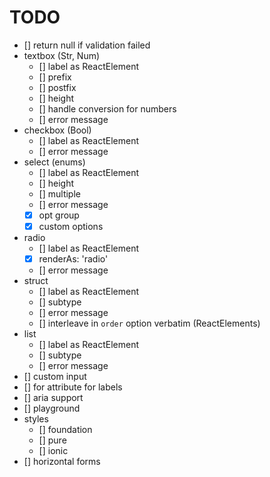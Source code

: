 # TODO

- [] return null if validation failed
- textbox (Str, Num)
  - [] label as ReactElement
  - [] prefix
  - [] postfix
  - [] height
  - [] handle conversion for numbers
  - [] error message
- checkbox (Bool)
  - [] label as ReactElement
  - [] error message
- select (enums)
  - [] label as ReactElement
  - [] height
  - [] multiple
  - [] error message
  - [x] opt group
  - [x] custom options
- radio
  - [] label as ReactElement
  - [x] renderAs: 'radio'
  - [] error message
- struct
  - [] label as ReactElement
  - [] subtype
  - [] error message
  - [] interleave in `order` option verbatim (ReactElements)
- list
  - [] label as ReactElement
  - [] subtype
  - [] error message
- [] custom input
- [] for attribute for labels
- [] aria support
- [] playground
- styles
  - [] foundation
  - [] pure
  - [] ionic
- [] horizontal forms
